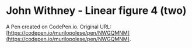 # John Withney - Linear figure 4 (two)

A Pen created on CodePen.io. Original URL: [https://codepen.io/murilopolese/pen/NWGQMNM](https://codepen.io/murilopolese/pen/NWGQMNM).


